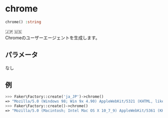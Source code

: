 # chrome
```php
chrome() :string
```
:jp: :us:  
Chromeのユーザーエージェントを生成します。

## パラメータ
なし

## 例
```php
>>> Faker\Factory::create('ja_JP')->chrome()
=> "Mozilla/5.0 (Windows 98; Win 9x 4.90) AppleWebKit/5321 (KHTML, like Gecko) Chrome/39.0.864.0 Mobile Safari/5321"
>>> Faker\Factory::create()->chrome()
=> "Mozilla/5.0 (Macintosh; Intel Mac OS X 10_7_9) AppleWebKit/5361 (KHTML, like Gecko) Chrome/37.0.888.0 Mobile Safari/5361"
```
